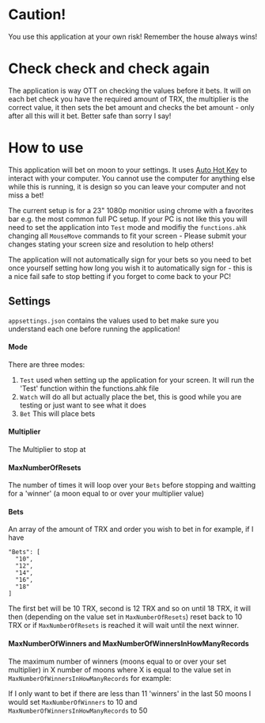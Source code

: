 # Caution!
You use this application at your own risk! Remember the house always wins!

# Check check and check again
The application is way OTT on checking the values before it bets. It will on each bet check you have the required amount of TRX, the multiplier is the correct value, it then sets the bet amount and checks the bet amount - only after all this will it bet. Better safe than sorry I say!

# How to use
This application will bet on moon to your settings. It uses [Auto Hot Key](https://www.autohotkey.com/) to interact with your computer. You cannot use the computer for anything else while this is running, it is design so you can leave your computer and not miss a bet!

The current setup is for a 23" 1080p monitior using chrome with a favorites bar e.g. the most common full PC setup. If your PC is not like this you will need to set the application into `Test` mode and modifiy the `functions.ahk` changing all `MouseMove` commands to fit your screen - Please submit your changes stating your screen size and resolution to help others!

The application will not automatically sign for your bets so you need to bet once yourself setting how long you wish it to automatically sign for - this is a nice fail safe to stop betting if you forget to come back to your PC!

## Settings
`appsettings.json` contains the values used to bet make sure you understand each one before running the application!

#### Mode
There are three modes:
1. `Test` used when setting up the application for your screen. It will run the 'Test' function within the functions.ahk file
1. `Watch` will do all but actually place the bet, this is good while you are testing or just want to see what it does
1. `Bet` This will place bets

#### Multiplier
The Multiplier to stop at

#### MaxNumberOfResets
The number of times it will loop over your `Bets` before stopping and waitting for a 'winner' (a moon equal to or over your multiplier value)

#### Bets
An array of the amount of TRX and order you wish to bet in for example, if I have
```
"Bets": [
  "10",
  "12",
  "14",
  "16",
  "18"
]
```
The first bet will be 10 TRX, second is 12 TRX and so on until 18 TRX, it will then (depending on the value set in `MaxNumberOfResets`) reset back to 10 TRX or if `MaxNumberOfResets` is reached it will wait until the next winner.

#### MaxNumberOfWinners and MaxNumberOfWinnersInHowManyRecords
The maximum number of winners (moons equal to or over your set multiplier) in X number of moons where X is equal to the value set in  `MaxNumberOfWinnersInHowManyRecords` for example: 

If I only want to bet if there are less than 11 'winners' in the last 50 moons I would set `MaxNumberOfWinners` to 10 and `MaxNumberOfWinnersInHowManyRecords` to 50

